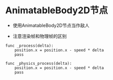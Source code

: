# AnimatableBody2D节点

- 使用AnimatableBody2D节点当作敌人

- 注意渲染帧和物理帧的区别
```
func _process(delta):
	position.x = position.x - speed * delta
	pass

func _physics_process(delta):
	position.x = position.x - speed * delta
	pass
```
